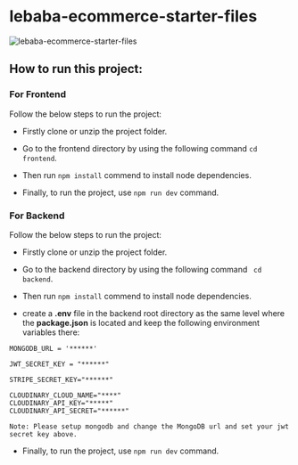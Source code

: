 # lebaba-ecommerce-starter-files
![lebaba-ecommerce-starter-files](/src/assets/github-cover.png)

## How to run this project:

### For Frontend 
Follow the below steps to run the project: 
- Firstly clone or unzip the project folder.
* Go to the frontend directory by using the following command ``` cd frontend ```.
+ Then run `` npm install `` commend to install node dependencies.
- Finally, to run the project, use ``npm run dev`` command.


### For Backend
Follow the below steps to run the project: 
- Firstly clone or unzip the project folder.
* Go to the backend directory by using the following command ``` cd backend```.
+ Then run `` npm install `` commend to install node dependencies.
* create a **.env** file in the backend root directory as the same level where the **package.json** is located and keep the following environment variables there: 
```
MONGODB_URL = '******'

JWT_SECRET_KEY = "******"

STRIPE_SECRET_KEY="******"

CLOUDINARY_CLOUD_NAME="****"
CLOUDINARY_API_KEY="*****"
CLOUDINARY_API_SECRET="******"

Note: Please setup mongodb and change the MongoDB url and set your jwt secret key above.
```

- Finally, to run the project, use ``npm run dev`` command.